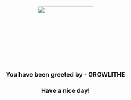 <p align="center">
            <img src="https://raw.githubusercontent.com/PokeAPI/sprites/master/sprites/pokemon/58.png" width="150" height="150">
          </p>
          <h3 align="center">You have been greeted by - <b>GROWLITHE</b></h3>
          <h3 align="center">Have a nice day!</h3>
